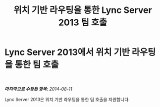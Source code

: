 ﻿---
title: 위치 기반 라우팅을 통한 Lync Server 2013 팀 호출
TOCTitle: 팀 호출
ms:assetid: f882c193-ec3e-4712-b6da-30e1d99d47cd
ms:mtpsurl: https://technet.microsoft.com/ko-kr/library/Dn781123(v=OCS.15)
ms:contentKeyID: 62757542
ms.date: 08/10/2015
mtps_version: v=OCS.15
ms.translationtype: HT
---

# Lync Server 2013에서 위치 기반 라우팅을 통한 팀 호출

 

_**마지막으로 수정된 항목:** 2014-08-11_

Lync Server 2013은 위치 기반 라우팅을 통한 팀 호출을 지원합니다.

